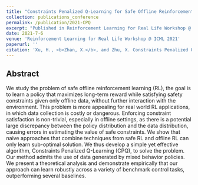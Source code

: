 ```yaml
---
title: "Constraints Penalized Q-Learning for Safe Offline Reinforcement Learning"
collection: publications_conference
permalink: /publication/2021-CPQ
excerpt: "Published in Reinforcement Learning for Real Life Workshop @ ICML 2021. "
date: 2021-7-6
venue: 'Reinforcement Learning for Real Life Workshop @ ICML 2021'
paperurl: ''
citation: 'Xu, H., <b>Zhan, X.</b>, and Zhu, X. Constraints Penalized Q-Learning for Safe Offline Reinforcement Learning. In <i>Reinforcement Learning for Real Life Workshop @ ICML 2021</i>.'
---
```


Abstract
---

We study the problem of safe offline reinforcement learning (RL), the goal is to learn a policy that maximizes long-term reward while satisfying safety constraints given only offline data, without further interaction with the environment. This problem is more appealing for real world RL applications, in which data collection is costly or dangerous.
Enforcing constraint satisfaction is non-trivial, especially in offline settings, as there is a potential large discrepancy between the policy distribution and the data distribution, causing errors in estimating the value of safe constraints.
We show that naive approaches that combine techniques from safe RL and offline RL can only learn sub-optimal solution. We thus develop a simple yet effective algorithm, Constraints Penalized Q-Learning (CPQ), to solve the problem. Our method admits the use of data generated by mixed behavior policies.
We present a theoretical analysis and demonstrate empirically that our approach can learn robustly across a variety of benchmark control tasks, outperforming several baselines.